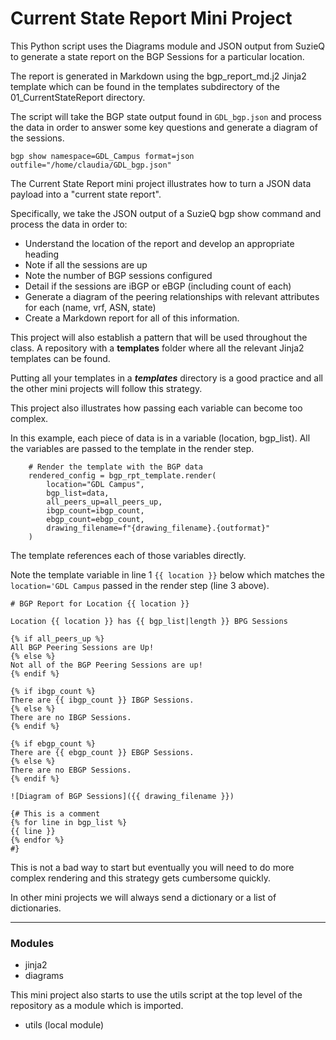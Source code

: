 # Current State Report Mini Project

This Python script uses the Diagrams module and JSON output from SuzieQ 
to generate a state report on the BGP Sessions for a particular location.

The report is generated in Markdown using the bgp_report_md.j2 Jinja2 template 
which can be found in the templates subdirectory of the 01_CurrentStateReport directory.

The script will take the BGP state output found in `GDL_bgp.json` and process the data in order to answer some 
key questions and generate a diagram of the sessions.

```
bgp show namespace=GDL_Campus format=json outfile="/home/claudia/GDL_bgp.json"
```

The Current State Report mini project illustrates how to turn a JSON data payload into a "current state report".

Specifically, we take the JSON output of a SuzieQ bgp show command and process the data in order to:

- Understand the location of the report and develop an appropriate heading
- Note if all the sessions are up
- Note the number of BGP sessions configured
- Detail if the sessions are iBGP or eBGP (including count of each)
- Generate a diagram of the peering relationships with relevant attributes for each (name, vrf, ASN, state)
- Create a Markdown report for all of this information.

This project will also establish a pattern that will be used throughout the class.  A repository with a **templates** folder where all the relevant Jinja2 templates can be found.   

Putting all your templates in a ***templates*** directory is a good practice and all the other mini projects 
will follow this strategy.

This project also illustrates how passing each variable can become too complex.  

In this example, each piece of data is in a variable (location, bgp_list).  All the variables are passed to the template in the render step.

```
    # Render the template with the BGP data
    rendered_config = bgp_rpt_template.render(
        location="GDL Campus",
        bgp_list=data,
        all_peers_up=all_peers_up,
        ibgp_count=ibgp_count,
        ebgp_count=ebgp_count,
        drawing_filename=f"{drawing_filename}.{outformat}"
    )
```

The template references each of those variables directly.

Note the template variable in line 1 `{{ location }}` below which matches the `location='GDL Campus` passed in the render step (line 3 above).

```
# BGP Report for Location {{ location }}

Location {{ location }} has {{ bgp_list|length }} BPG Sessions

{% if all_peers_up %}
All BGP Peering Sessions are Up!
{% else %}
Not all of the BGP Peering Sessions are up!
{% endif %}

{% if ibgp_count %}
There are {{ ibgp_count }} IBGP Sessions.
{% else %}
There are no IBGP Sessions.
{% endif %}

{% if ebgp_count %}
There are {{ ebgp_count }} EBGP Sessions.
{% else %}
There are no EBGP Sessions.
{% endif %}

![Diagram of BGP Sessions]({{ drawing_filename }})

{# This is a comment
{% for line in bgp_list %}
{{ line }}
{% endfor %}
#}
```

This is not a bad way to start but eventually you will need to do more complex rendering and this strategy gets cumbersome quickly.

In other mini projects we will always send a dictionary or a list of dictionaries.


---
### Modules

- jinja2
- diagrams

This mini project also starts to use the utils script at the top level of the repository as a module which is imported.

- utils (local module)